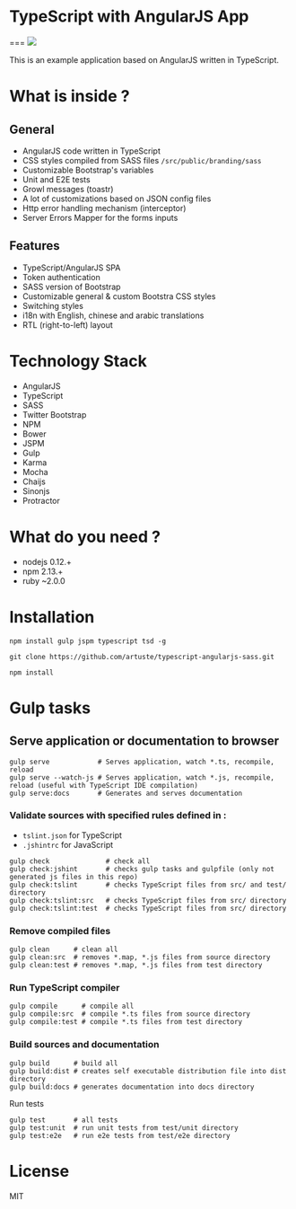 # TypeScript with AngularJS App
===
<img src="https://travis-ci.org/artuste/typescript-angularjs-sass.svg?branch=master" />

This is an example application based on AngularJS written in TypeScript.

# What is inside ?
## General
* AngularJS code written in TypeScript
* CSS styles compiled from SASS files `/src/public/branding/sass` 
* Customizable Bootstrap's variables
* Unit and E2E tests
* Growl messages (toastr)
* A lot of customizations based on JSON config files
* Http error handling mechanism (interceptor)
* Server Errors Mapper for the forms inputs

## Features
* TypeScript/AngularJS SPA
* Token authentication
* SASS version of Bootstrap
* Customizable general & custom Bootstra CSS styles
* Switching styles
* i18n with English, chinese and arabic translations
* RTL (right-to-left) layout

# Technology Stack

* AngularJS
* TypeScript
* SASS
* Twitter Bootstrap
* NPM
* Bower
* JSPM
* Gulp
* Karma
* Mocha
* Chaijs
* Sinonjs
* Protractor

# What do you need ?
* nodejs 0.12.+
* npm 2.13.+
* ruby ~2.0.0

# Installation
```
npm install gulp jspm typescript tsd -g
```
```
git clone https://github.com/artuste/typescript-angularjs-sass.git
```
```
npm install
```

# Gulp tasks

## Serve application or documentation to browser
```
gulp serve            # Serves application, watch *.ts, recompile, reload
gulp serve --watch-js # Serves application, watch *.js, recompile, reload (useful with TypeScript IDE compilation)
gulp serve:docs       # Generates and serves documentation
```
### Validate sources with specified rules defined in :
* `tslint.json` for TypeScript
* `.jshintrc` for JavaScript
```
gulp check              # check all
gulp check:jshint       # checks gulp tasks and gulpfile (only not generated js files in this repo)
gulp check:tslint       # checks TypeScript files from src/ and test/ directory
gulp check:tslint:src   # checks TypeScript files from src/ directory
gulp check:tslint:test  # checks TypeScript files from src/ directory
```

### Remove compiled files
```
gulp clean      # clean all
gulp clean:src  # removes *.map, *.js files from source directory 
gulp clean:test # removes *.map, *.js files from test directory
```

### Run TypeScript compiler
```
gulp compile      # compile all
gulp compile:src  # compile *.ts files from source directory
gulp compile:test # compile *.ts files from test directory
```

### Build sources and documentation
```
gulp build      # build all
gulp build:dist # creates self executable distribution file into dist directory
gulp build:docs # generates documentation into docs directory
```
Run tests
```
gulp test       # all tests
gulp test:unit  # run unit tests from test/unit directory
gulp test:e2e   # run e2e tests from test/e2e directory
```

# License
MIT

